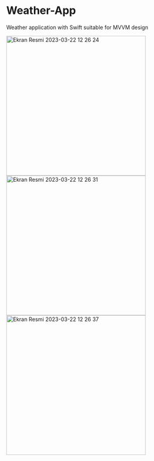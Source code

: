 # Weather-App

Weather application with Swift suitable for MVVM design

<img width="369" alt="Ekran Resmi 2023-03-22 12 26 24" src="https://user-images.githubusercontent.com/104505014/226858963-3a752dda-4433-4d3d-8c1a-dab56615822b.png">
<img width="369" alt="Ekran Resmi 2023-03-22 12 26 31" src="https://user-images.githubusercontent.com/104505014/226858975-d3f46d57-7d3d-4e78-b2be-fb1208ea5cd5.png">
<img width="369" alt="Ekran Resmi 2023-03-22 12 26 37" src="https://user-images.githubusercontent.com/104505014/226858985-22c0ace6-32eb-4248-83ad-fc5d405dbeea.png">
